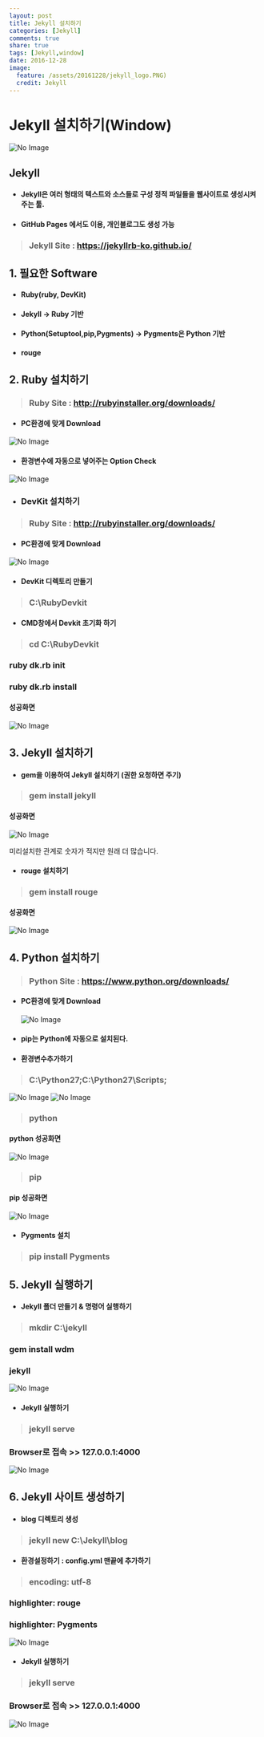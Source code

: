 ```yaml
---
layout: post
title: Jekyll 설치하기
categories: [Jekyll]
comments: true
share: true
tags: [Jekyll,window]
date: 2016-12-28
image:
  feature: /assets/20161228/jekyll_logo.PNG)
  credit: Jekyll
---
```


# **Jekyll 설치하기(Window)**

![No Image](/assets/20161228/jekyll_logo.PNG)

## Jekyll

- #### Jekyll은 여러 형태의 텍스트와 소스들로 구성 정적 파일들을 웹사이트로 생성시켜주는 툴.

- #### GitHub Pages 에서도 이용, 개인블로그도 생성 가능
> ### Jekyll Site : https://jekyllrb-ko.github.io/

## 1. 필요한 Software
- #### Ruby(ruby, DevKit)
- #### Jekyll -> **Ruby 기반**
- #### Python(Setuptool,pip,Pygments) -> **Pygments은 Python 기반**
- #### rouge

## 2. Ruby 설치하기
> ### Ruby Site : http://rubyinstaller.org/downloads/

- #### PC환경에 맞게 Download
![No Image](/assets/20161228/ruby_down.PNG)
- #### 환경변수에 자동으로 넣어주는 Option Check
![No Image](/assets/20161228/ruby_path.PNG)

- ### DevKit 설치하기
> ### Ruby Site : http://rubyinstaller.org/downloads/

- #### PC환경에 맞게 Download
![No Image](/assets/20161228/ruby_devkit.PNG)

- #### DevKit 디렉토리 만들기
> ### C:\RubyDevkit

- #### CMD창에서 Devkit 초기화 하기
> ### cd C:\RubyDevkit
  ### ruby dk.rb init
  ### ruby dk.rb install

  #### 성공화면
  ![No Image](/assets/20161228/ruby_success.PNG)

## 3. Jekyll 설치하기
- #### gem을 이용하여 Jekyll 설치하기 (권한 요청하면 주기)
> ### gem install jekyll

  #### 성공화면
 ![No Image](/assets/20161228/jekyll_down.PNG)

  미리설치한 관계로 숫자가 적지만 원래 더 많습니다.


- #### rouge 설치하기
> ### gem install rouge

  #### 성공화면
  ![No Image](/assets/20161228/rouge_down.PNG)

## 4. Python 설치하기
> ### Python Site : https://www.python.org/downloads/

- #### PC환경에 맞게 Download
  ![No Image](/assets/20161228/python_down.PNG)
- #### pip는 Python에 자동으로 설치된다.
- #### 환경변수추가하기
> ### C:\Python27;C:\Python27\Scripts;

  ![No Image](/assets/20161228/path.PNG)
  ![No Image](/assets/20161228/path2.PNG)

  > ### python

  #### python 성공화면
 ![No Image](/assets/20161228/python_success.PNG)
> ### pip

  #### pip 성공화면
  ![No Image](/assets/20161228/pip_success.PNG)

- #### Pygments 설치
> ### pip install Pygments

## 5. Jekyll 실행하기
- #### Jekyll 폴더 만들기 & 명령어 실행하기
> ### mkdir C:\jekyll
  ### gem install wdm
  ### jekyll

  ![No Image](/assets/20161228/jekyll_execute.PNG)

- #### Jekyll 실행하기
> ### jekyll serve
  ### Browser로 접속 >> **127.0.0.1:4000**

  ![No Image](/assets/20161228/jekyll_browser.PNG)

## 6. Jekyll 사이트 생성하기
- #### blog 디렉토리 생성
> ### jekyll new C:\Jekyll\blog

- #### 환경설정하기 : config.yml 맨끝에 추가하기
> ### encoding: utf-8
  ### highlighter: rouge
  ### highlighter: Pygments

  ![No Image](/assets/20161228/config.PNG)

- #### Jekyll 실행하기
> ### jekyll serve
  ### Browser로 접속 >> **127.0.0.1:4000**

  ![No Image](/assets/20161228/jekyll_browser2.PNG)
